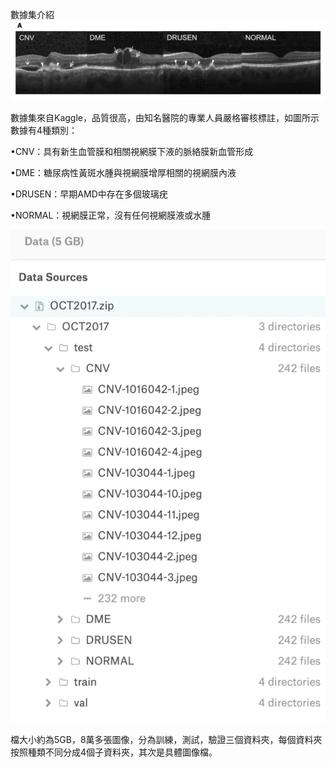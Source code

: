 數據集介紹
![image](https://github.com/11024244/mid/blob/main/jpg/01.png)

數據集來自Kaggle，品質很高，由知名醫院的專業人員嚴格審核標註，如圖所示數據有4種類別：

 •CNV：具有新生血管膜和相關視網膜下液的脈絡膜新血管形成
 
 •DME：糖尿病性黃斑水腫與視網膜增厚相關的視網膜內液
 
 •DRUSEN：早期AMD中存在多個玻璃疣
 
 •NORMAL：視網膜正常，沒有任何視網膜液或水腫
 
![image](https://github.com/11024244/mid/blob/main/jpg/02.png)

檔大小約為5GB，8萬多張圖像，分為訓練，測試，驗證三個資料夾，每個資料夾按照種類不同分成4個子資料夾，其次是具體圖像檔。
